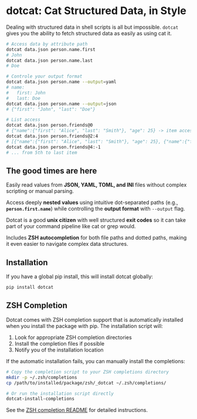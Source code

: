 # dotcat: Cat Structured Data, in Style

Dealing with structured data in shell scripts is all but impossible.
`dotcat` gives you the ability to fetch structured data as easily as using cat it.

```bash
# Access data by attribute path
dotcat data.json person.name.first
# John
dotcat data.json person.name.last
# Doe

# Controle your output format
dotcat data.json person.name --output=yaml
# name:
#   first: John
#   last: Doe
dotcat data.json person.name --output=json
# {"first": "John", "last": "Doe"}

# List access
dotcat data.json person.friends@0
# {"name":{"first": "Alice", "last": "Smith"}, "age": 25} -> item access
dotcat data.json person.friends@2:4
# [{"name":{"first": "Alice", "last": "Smith"}, "age": 25}, {"name":{"first": "Bob", "last": "Johnson"}, "age": 30}]  -> slice access
dotcat data.json person.friends@4:-1
# ... from 5th to last item
```

## The good times are here

Easily read values from **JSON, YAML, TOML, and INI** files without complex scripting or manual parsing.

Access deeply **nested values** using intuitive dot-separated paths (e.g., **`person.first.name`**) while controlling the **output format** with `--output` flag.

Dotcat is a good **unix citizen** with well structured **exit codes** so it can take part of your command pipeline like cat or grep would.

Includes **ZSH autocompletion** for both file paths and dotted paths, making it even easier to navigate complex data structures.

## Installation

If you have a global pip install, this will install dotcat globally:

```bash
pip install dotcat
```

## ZSH Completion

Dotcat comes with ZSH completion support that is automatically installed when you install the package with pip. The installation script will:

1. Look for appropriate ZSH completion directories
2. Install the completion files if possible
3. Notify you of the installation location

If the automatic installation fails, you can manually install the completions:

```bash
# Copy the completion script to your ZSH completions directory
mkdir -p ~/.zsh/completions
cp /path/to/installed/package/zsh/_dotcat ~/.zsh/completions/

# Or run the installation script directly
dotcat-install-completions
```

See the [ZSH completion README](zsh/README.md) for detailed instructions.

